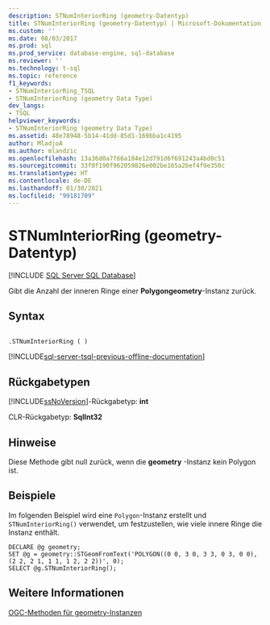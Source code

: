 ```yaml
---
description: STNumInteriorRing (geometry-Datentyp)
title: STNumInteriorRing (geometry-Datentyp) | Microsoft-Dokumentation
ms.custom: ''
ms.date: 08/03/2017
ms.prod: sql
ms.prod_service: database-engine, sql-database
ms.reviewer: ''
ms.technology: t-sql
ms.topic: reference
f1_keywords:
- STNumInteriorRing_TSQL
- STNumInteriorRing (geometry Data Type)
dev_langs:
- TSQL
helpviewer_keywords:
- STNumInteriorRing (geometry Data Type)
ms.assetid: 48e78948-5b14-41dd-85d1-169bba1c4195
author: MladjoA
ms.author: mlandzic
ms.openlocfilehash: 13a36d0a7f66a184e12d791d6f691243a4bd0c51
ms.sourcegitcommit: 33f0f190f962059826e002be165a2bef4f9e350c
ms.translationtype: HT
ms.contentlocale: de-DE
ms.lasthandoff: 01/30/2021
ms.locfileid: "99181709"
---
```

# <a name="stnuminteriorring-geometry-data-type"></a>STNumInteriorRing (geometry-Datentyp)
[!INCLUDE [SQL Server SQL Database](../../includes/applies-to-version/sql-asdb.md)]

Gibt die Anzahl der inneren Ringe einer **Polygongeometry**-Instanz zurück.
  
## <a name="syntax"></a>Syntax  
  
```  
  
.STNumInteriorRing ( )  
```  
  
[!INCLUDE[sql-server-tsql-previous-offline-documentation](../../includes/sql-server-tsql-previous-offline-documentation.md)]

## <a name="return-types"></a>Rückgabetypen
 [!INCLUDE[ssNoVersion](../../includes/ssnoversion-md.md)]-Rückgabetyp: **int**  
  
 CLR-Rückgabetyp: **SqlInt32**  
  
## <a name="remarks"></a>Hinweise  
 Diese Methode gibt null zurück, wenn die **geometry** -Instanz kein Polygon ist.  
  
## <a name="examples"></a>Beispiele  
 Im folgenden Beispiel wird eine `Polygon`-Instanz erstellt und `STNumInteriorRing()` verwendet, um festzustellen, wie viele innere Ringe die Instanz enthält.  
  
```  
DECLARE @g geometry;  
SET @g = geometry::STGeomFromText('POLYGON((0 0, 3 0, 3 3, 0 3, 0 0),(2 2, 2 1, 1 1, 1 2, 2 2))', 0);  
SELECT @g.STNumInteriorRing();  
```  
  
## <a name="see-also"></a>Weitere Informationen  
 [OGC-Methoden für geometry-Instanzen](../../t-sql/spatial-geometry/ogc-methods-on-geometry-instances.md)  
  
  

